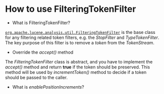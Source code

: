 # How to use FilteringTokenFilter

- What is FilteringTokenFilter?

[`org.apache.lucene.analysis.util.FilteringTokenFilter`][1] is the base class for any filtering related token filters, e.g. the *StopFilter* and *TypeTokenFilter*. The key purpose of this filter is to remove a *token* from the *TokenStream*.

- Override the *accept()* method

The *FilteringTokenFilter* class is abstract, and you have to implement the *accept()* method and return **true** if the token should be preserved. This method will be used by *incrementToken()* method to decide if a token should be passed to the caller.

- What is *enablePositionIncrements*?


  [1]: https://lucene.apache.org/core/4_0_0/analyzers-common/org/apache/lucene/analysis/util/FilteringTokenFilter.html